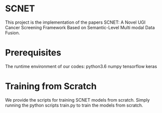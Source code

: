 # SCNET
This project is the implementation of the papers SCNET: A Novel UGI Cancer Screening Framework Based on Semantic-Level Multi modal Data Fusion.

# Prerequisites 
The runtime environment of our codes:
    python3.6
    numpy
    tensorflow
    keras

# Training from Scratch
We provide the scripts for training SCNET models from scratch. Simply running the python scripts train.py to train the models from scratch.
